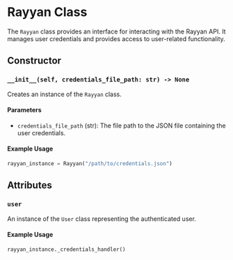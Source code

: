 # Rayyan Class

The `Rayyan` class provides an interface for interacting with the Rayyan API. It manages user credentials and provides access to user-related functionality.

## Constructor

### `__init__(self, credentials_file_path: str) -> None`

Creates an instance of the `Rayyan` class.

#### Parameters

- `credentials_file_path` (str): The file path to the JSON file containing the user credentials.

#### Example Usage

```python
rayyan_instance = Rayyan("/path/to/credentials.json")
```

## Attributes

### `user`

An instance of the `User` class representing the authenticated user.

#### Example Usage

```python
rayyan_instance._credentials_handler()
```
